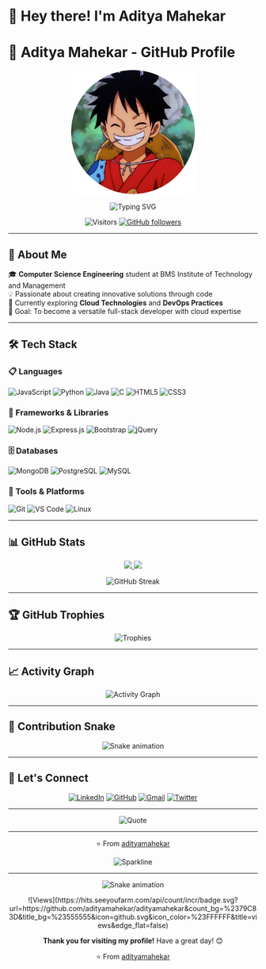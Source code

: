 


# 👋 Hey there! I'm Aditya Mahekar
# 🚀 Aditya Mahekar - GitHub Profile
<p align="center">
  <img src="./luffy.jpg" alt="Aditya" height="250" style="border-radius: 15px;" />
</p>
<p align="center">
  <img src="https://readme-typing-svg.demolab.com?font=Fira+Code&size=30&duration=2800&pause=1000&color=6FCF97&center=true&vCenter=true&width=500&lines=Full-Stack+Developer;Cloud+Enthusiast;Problem+Solver;Creative+Thinker;Tech+Innovator" alt="Typing SVG" />
</p>

<div align="center">
  
  ![Visitors](https://visitor-badge.laobi.icu/badge?page_id=adityamahekar.adityamahekar)
  [![GitHub followers](https://img.shields.io/github/followers/adityamahekar.svg?style=social&label=Follow)](https://github.com/adityamahekar)
  
</div>

---

## 🎯 About Me

🎓 **Computer Science Engineering** student at BMS Institute of Technology and Management  
💡 Passionate about creating innovative solutions through code  
🌱 Currently exploring **Cloud Technologies** and **DevOps Practices**  
🎯 Goal: To become a versatile full-stack developer with cloud expertise  

---

## 🛠️ Tech Stack

### 📋 Languages
![JavaScript](https://img.shields.io/badge/-JavaScript-F7DF1E?style=for-the-badge&logo=javascript&logoColor=black)
![Python](https://img.shields.io/badge/-Python-3776AB?style=for-the-badge&logo=python&logoColor=white)
![Java](https://img.shields.io/badge/-Java-007396?style=for-the-badge&logo=java&logoColor=white)
![C](https://img.shields.io/badge/-C-A8B9CC?style=for-the-badge&logo=c&logoColor=black)
![HTML5](https://img.shields.io/badge/-HTML5-E34F26?style=for-the-badge&logo=html5&logoColor=white)
![CSS3](https://img.shields.io/badge/-CSS3-1572B6?style=for-the-badge&logo=css3&logoColor=white)

### 🧩 Frameworks & Libraries
![Node.js](https://img.shields.io/badge/-Node.js-339933?style=for-the-badge&logo=node.js&logoColor=white)
![Express.js](https://img.shields.io/badge/-Express.js-000000?style=for-the-badge&logo=express&logoColor=white)
![Bootstrap](https://img.shields.io/badge/-Bootstrap-7952B3?style=for-the-badge&logo=bootstrap&logoColor=white)
![jQuery](https://img.shields.io/badge/-jQuery-0769AD?style=for-the-badge&logo=jquery&logoColor=white)

### 🗄️ Databases
![MongoDB](https://img.shields.io/badge/-MongoDB-47A248?style=for-the-badge&logo=mongodb&logoColor=white)
![PostgreSQL](https://img.shields.io/badge/-PostgreSQL-336791?style=for-the-badge&logo=postgresql&logoColor=white)
![MySQL](https://img.shields.io/badge/-MySQL-4479A1?style=for-the-badge&logo=mysql&logoColor=white)

### 🔧 Tools & Platforms
![Git](https://img.shields.io/badge/-Git-F05032?style=for-the-badge&logo=git&logoColor=white)
![VS Code](https://img.shields.io/badge/-VS%20Code-007ACC?style=for-the-badge&logo=visual-studio-code&logoColor=white)
![Linux](https://img.shields.io/badge/-Linux-FCC624?style=for-the-badge&logo=linux&logoColor=black)

---

## 📊 GitHub Stats

<div align="center">
  
  <a href="https://github.com/adityamahekar">
    <img height="180em" src="https://github-readme-stats.vercel.app/api?username=adityamahekar&show_icons=true&theme=tokyonight&include_all_commits=true&count_private=true&hide_border=true" />
    <img height="180em" src="https://github-readme-stats.vercel.app/api/top-langs/?username=adityamahekar&layout=compact&theme=tokyonight&hide_border=true&langs_count=8" />
  </a>
  
  ![GitHub Streak](https://streak-stats.demolab.com?user=adityamahekar&theme=tokyonight&hide_border=true&date_format=M%20j%5B%2C%20Y%5D)
  
</div>

---

## 🏆 GitHub Trophies

<div align="center">
  
  ![Trophies](https://github-profile-trophy.vercel.app/?username=adityamahekar&theme=tokyonight&no-frame=true&row=2&column=4&margin-w=15&margin-h=15)
  
</div>

---

## 📈 Activity Graph

<div align="center">
  
  ![Activity Graph](https://github-readme-activity-graph.vercel.app/graph?username=adityamahekar&theme=react-dark&bg_color=1a1b27&hide_border=true&area=true&custom_title=My%20Contribution%20Graph)
  
</div>

---

## 🐍 Contribution Snake

<div align="center">
  
  ![Snake animation](https://github.com/adityamahekar/adityamahekar/blob/output/github-contribution-grid-snake-dark.svg)
  
</div>

---

## 🤝 Let's Connect

<div align="center">
  
  [![LinkedIn](https://img.shields.io/badge/-LinkedIn-0A66C2?style=for-the-badge&logo=linkedin&logoColor=white)](https://www.linkedin.com/in/aditya-mahekar)
  [![GitHub](https://img.shields.io/badge/-GitHub-181717?style=for-the-badge&logo=github&logoColor=white)](https://github.com/adityamahekar)
  [![Gmail](https://img.shields.io/badge/-Gmail-EA4335?style=for-the-badge&logo=gmail&logoColor=white)](mailto:adityamahekar@gmail.com)
  [![Twitter](https://img.shields.io/badge/-Twitter-1DA1F2?style=for-the-badge&logo=twitter&logoColor=white)](https://twitter.com/adityamahekar)
  
</div>

---

<div align="center">
  
  ![Quote](https://quotes-github-readme.vercel.app/api?type=horizontal&theme=tokyonight)
  
</div>

---

<div align="center">
  
  ⭐️ From [adityamahekar](https://github.com/adityamahekar)
  
</div>

<!-- Markdown-specific animations and styling -->
<div align="center">
  
  ![Sparkline](https://stars.medv.io/adityamahekar/adityamahekar.svg)
  
</div>

---

<p align="center">
  <img src="https://github.com/adityamahekar/adityamahekar/raw/output/snake.svg" alt="Snake animation" />
</p>

<div align="center">
  ![Views](https://hits.seeyoufarm.com/api/count/incr/badge.svg?url=https://github.com/adityamahekar/adityamahekar&count_bg=%2379C83D&title_bg=%23555555&icon=github.svg&icon_color=%23FFFFFF&title=views&edge_flat=false)

  **Thank you for visiting my profile!** Have a great day! 😊
  
</div>

<div align="center">
  
  ⭐️ From [adityamahekar](https://github.com/adityamahekar)
  
</div>
